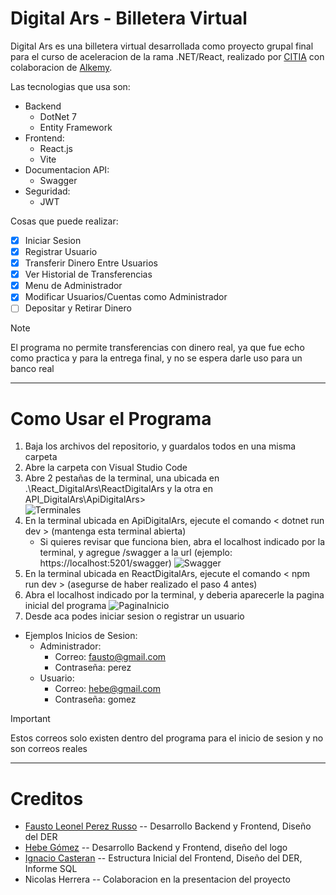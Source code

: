 # Digital Ars - Billetera Virtual

Digital Ars es una billetera virtual desarrollada como proyecto grupal final para el curso de aceleracion de la rama .NET/React, realizado por [CITIA](https://www.citialapampa.ar/) con colaboracion de [Alkemy](https://www.alkemy.org/).  

Las tecnologias que usa son:
* Backend
  * DotNet 7
  * Entity Framework
* Frontend:
  * React.js
  * Vite  
* Documentacion API:
  * Swagger
* Seguridad:
  * JWT
  
Cosas que puede realizar:  
- [x] Iniciar Sesion
- [x] Registrar Usuario
- [x] Transferir Dinero Entre Usuarios
- [x] Ver Historial de Transferencias
- [x] Menu de Administrador
- [x] Modificar Usuarios/Cuentas como Administrador
- [ ] Depositar y Retirar Dinero
>[!NOTE]
>El programa no permite transferencias con dinero real, ya que fue echo como practica y para la entrega final, y no se espera darle uso para un banco real

---

# Como Usar el Programa
1. Baja los archivos del repositorio, y guardalos todos en una misma carpeta
2. Abre la carpeta con Visual Studio Code
3. Abre 2 pestañas de la terminal, una ubicada en .\React_DigitalArs\ReactDigitalArs y la otra en API_DigitalArs\ApiDigitalArs>  
![Terminales](https://i.imgur.com/3KF1wdZ.png)
4. En la terminal ubicada en ApiDigitalArs, ejecute el comando < dotnet run dev > (mantenga esta terminal abierta)
    - Si quieres revisar que funciona bien, abra el localhost indicado por la terminal, y agregue /swagger a la url (ejemplo: https://localhost:5201/swagger)
   ![Swagger](https://i.imgur.com/8DthiVf.png)
5. En la terminal ubicada en ReactDigitalArs, ejecute el comando < npm run dev > (asegurse de haber realizado el paso 4 antes)
6. Abra el localhost indicado por la terminal, y deberia aparecerle la pagina inicial del programa
![PaginaInicio](https://i.imgur.com/gYIVqog.png)
7. Desde aca podes iniciar sesion o registrar un usuario
  - Ejemplos Inicios de Sesion:
    - Administrador:
      - Correo: fausto@gmail.com
      - Contraseña: perez
    - Usuario:
      - Correo: hebe@gmail.com
      - Contraseña: gomez
>[!IMPORTANT]
>Estos correos solo existen dentro del programa para el inicio de sesion y no son correos reales

---

# Creditos
* [Fausto Leonel Perez Russo](https://www.linkedin.com/in/fausto-leonel-perez-russo-771b64280/) -- Desarrollo Backend y Frontend, Diseño del DER
* [Hebe Gómez](https://www.linkedin.com/in/hebe-gomez/) -- Desarrollo Backend y Frontend, diseño del logo
* [Ignacio Casteran](https://www.linkedin.com/in/ignacio-casteran/) -- Estructura Inicial del Frontend, Diseño del DER, Informe SQL
* Nicolas Herrera -- Colaboracion en la presentacion del proyecto
